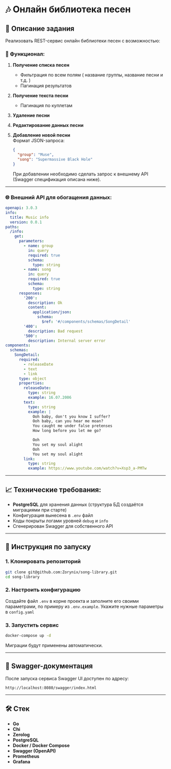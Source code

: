 # 🎶 Онлайн библиотека песен

## 📌 Описание задания

Реализовать REST-сервис онлайн библиотеки песен с возможностью:

### 📖 Функционал:

1. **Получение списка песен**

   - Фильтрация по всем полям ( название группы, название песни и т.д. )
   - Пагинация результатов

2. **Получение текста песни**

   - Пагинация по куплетам

3. **Удаление песни**

4. **Редактирование данных песни**

5. **Добавление новой песни**\
   Формат JSON-запроса:

   ```json
   {
     "group": "Muse",
     "song": "Supermassive Black Hole"
   }
   ```

   При добавлении необходимо сделать запрос к внешнему API (Swagger спецификация описана ниже).

---

### 🌐 Внешний API для обогащения данных:

```yaml
openapi: 3.0.3
info:
  title: Music info
  version: 0.0.1
paths:
  /info:
    get:
      parameters:
        - name: group
          in: query
          required: true
          schema:
            type: string
        - name: song
          in: query
          required: true
          schema:
            type: string
      responses:
        '200':
          description: Ok
          content:
            application/json:
              schema:
                $ref: '#/components/schemas/SongDetail'
        '400':
          description: Bad request
        '500':
          description: Internal server error
components:
  schemas:
    SongDetail:
      required:
        - releaseDate
        - text
        - link
      type: object
      properties:
        releaseDate:
          type: string
          example: 16.07.2006
        text:
          type: string
          example: |
            Ooh baby, don't you know I suffer?
            Ooh baby, can you hear me moan?
            You caught me under false pretenses
            How long before you let me go?

            Ooh
            You set my soul alight
            Ooh
            You set my soul alight
        link:
          type: string
          example: https://www.youtube.com/watch?v=Xsp3_a-PMTw
```

---

## 📈 Технические требования:

- **PostgreSQL** для хранения данных (структура БД создаётся миграциями при старте)
- Конфигурация вынесена в `.env` файл
- Коды покрыты логами уровней `debug` и `info`
- Сгенерирован Swagger для собственного API

---

## 🚀 Инструкция по запуску

### 1. Клонировать репозиторий

```bash
git clone git@github.com:Zorynix/song-library.git
cd song-library
```

### 2. Настроить конфигурацию

Создайте файл `.env` в корне проекта и заполните его своими параметрами, по примеру из `.env.example`. Укажите нужные параметры в `config.yaml`

### 3. Запустить сервис

```bash
docker-compose up -d
```

Миграции будут применены автоматически.

---

## 📄 Swagger-документация

После запуска сервиса Swagger UI доступен по адресу:

```
http://localhost:8080/swagger/index.html
```

---

## 🛠️ Стек

- **Go**
- **Chi**
- **Zerolog**
- **PostgreSQL**
- **Docker / Docker Compose**
- **Swagger (OpenAPI)**
- **Prometheus**
- **Grafana**


